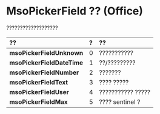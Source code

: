 
# MsoPickerField ?? (Office)

???????????????????



|**??**|**?**|**??**|
|:-----|:-----|:-----|
|**msoPickerFieldUnknown**|0|???????????|
|**msoPickerFieldDateTime**|1|??/?????????|
|**msoPickerFieldNumber**|2|???????|
|**msoPickerFieldText**|3|???? ?????|
|**msoPickerFieldUser**|4|??????????? ?????|
|**msoPickerFieldMax**|5|???? sentinel ?|
